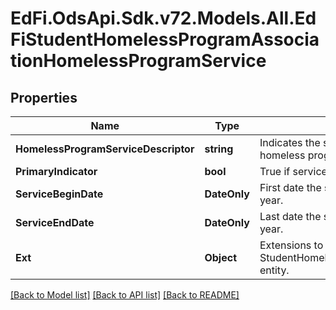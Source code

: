 # EdFi.OdsApi.Sdk.v72.Models.All.EdFiStudentHomelessProgramAssociationHomelessProgramService

## Properties

Name | Type | Description | Notes
------------ | ------------- | ------------- | -------------
**HomelessProgramServiceDescriptor** | **string** | Indicates the service being provided to the student by the homeless program. | 
**PrimaryIndicator** | **bool** | True if service is a primary service. | [optional] 
**ServiceBeginDate** | **DateOnly** | First date the student was in this option for the current school year. | [optional] 
**ServiceEndDate** | **DateOnly** | Last date the student was in this option for the current school year. | [optional] 
**Ext** | **Object** | Extensions to the StudentHomelessProgramAssociationHomelessProgramService entity. | [optional] 

[[Back to Model list]](../../README.md#documentation-for-models) [[Back to API list]](../../README.md#documentation-for-api-endpoints) [[Back to README]](../../README.md)

